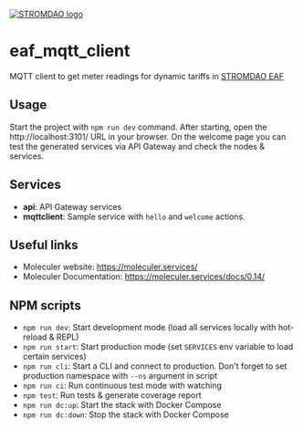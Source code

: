 [![STROMDAO logo](https://static.corrently.cloud/stromdao_988.png)](https://stromdao.de/)

# eaf_mqtt_client
MQTT client to get meter readings for dynamic tariffs in [STROMDAO EAF](https://github.com/energychain/STROMDAO_EAFs)

## Usage
Start the project with `npm run dev` command. 
After starting, open the http://localhost:3101/ URL in your browser. 
On the welcome page you can test the generated services via API Gateway and check the nodes & services.

## Services
- **api**: API Gateway services
- **mqttclient**: Sample service with `hello` and `welcome` actions.


## Useful links

* Moleculer website: https://moleculer.services/
* Moleculer Documentation: https://moleculer.services/docs/0.14/

## NPM scripts

- `npm run dev`: Start development mode (load all services locally with hot-reload & REPL)
- `npm run start`: Start production mode (set `SERVICES` env variable to load certain services)
- `npm run cli`: Start a CLI and connect to production. Don't forget to set production namespace with `--ns` argument in script
- `npm run ci`: Run continuous test mode with watching
- `npm test`: Run tests & generate coverage report
- `npm run dc:up`: Start the stack with Docker Compose
- `npm run dc:down`: Stop the stack with Docker Compose
